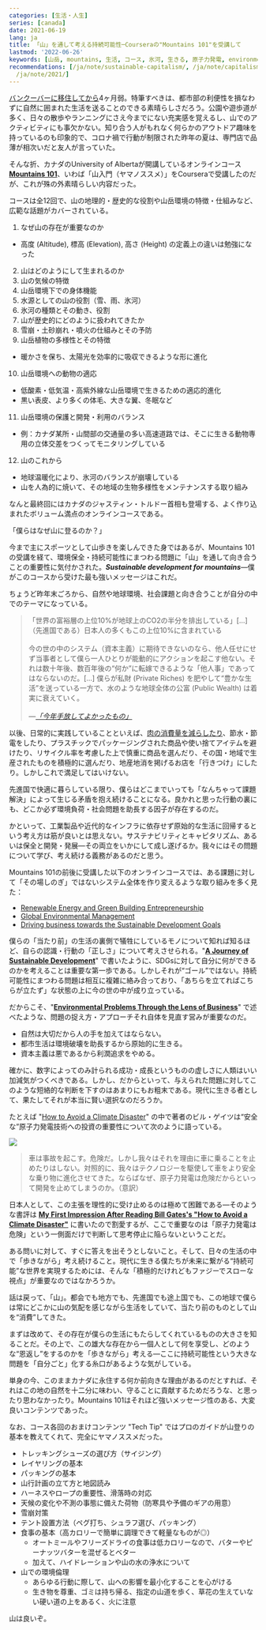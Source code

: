 ```yaml
---
categories: [生活・人生]
series: [canada]
date: 2021-06-19
lang: ja
title: 「山」を通して考える持続可能性─Courseraの"Mountains 101"を受講して
lastmod: '2022-06-26'
keywords: [山岳, mountains, 生活, コース, 氷河, 生きる, 原子力発電, environmental, disaster, avoid]
recommendations: [/ja/note/sustainable-capitalism/, /ja/note/capitalism-in-anthropocene/,
  /ja/note/2021/]
---
```


[バンクーバーに移住してから](/ja/note/relocating-to-canada/)4ヶ月弱。特筆すべきは、都市部の利便性を損なわずに自然に囲まれた生活を送ることのできる素晴らしさだろう。公園や遊歩道が多く、日々の散歩やランニングにさえ今までにない充実感を覚えるし、山でのアクティビティにも事欠かない。知り合う人がもれなく何らかのアウトドア趣味を持っているのも印象的で、コロナ禍で行動が制限された昨年の夏は、専門店で品薄が相次いだと友人が言っていた。

そんな折、カナダのUniversity of Albertaが開講しているオンラインコース **[Mountains 101](https://www.coursera.org/learn/mountains-101)**、いわば「山入門（ヤマノススメ）」をCourseraで受講したのだが、これが殊の外素晴らしい内容だった。

コースは全12回で、山の地理的・歴史的な役割や山岳環境の特徴・仕組みなど、広範な話題がカバーされている。

1. なぜ山の存在が重要なのか
  - 高度 (Altitude), 標高 (Elevation), 高さ (Height) の定義上の違いは勉強になった
2. 山はどのようにして生まれるのか
3. 山の気候の特徴
4. 山岳環境下での身体機能
5. 水源としての山の役割（雪、雨、氷河）
6. 氷河の種類とその動き、役割
7. 山が歴史的にどのように扱われてきたか
8. 雪崩・土砂崩れ・噴火の仕組みとその予防
9. 山岳植物の多様性とその特徴
  - 暖かさを保ち、太陽光を効率的に吸収できるような形に進化
10. 山岳環境への動物の適応
  - 低酸素・低気温・高紫外線な山岳環境で生きるための適応的進化
  - 黒い表皮、より多くの体毛、大きな翼、冬眠など
11. 山岳環境の保護と開発・利用のバランス
  - 例：カナダ某所・山間部の交通量の多い高速道路では、そこに生きる動物専用の立体交差をつくってモニタリングしている
12. 山のこれから
  - 地球温暖化により、氷河のバランスが崩壊している
  - 山を人為的に焼いて、その地域の生物多様性をメンテナンスする取り組み

なんと最終回にはカナダのジャスティン・トルドー首相も登場する、よく作り込まれたボリューム満点のオンラインコースである。

「僕らはなぜ山に登るのか？」

今まで主にスポーツとして山歩きを楽しんできた身ではあるが、Mountains 101の受講を経て、環境保全・持続可能性にまつわる問題に「山」を通して向き合うことの重要性に気付かされた。***Sustainable development for mountains***&mdash;僕がこのコースから受けた最も強いメッセージはこれだ。

ちょうど昨年末ごろから、自然や地球環境、社会課題と向き合うことが自分の中でのテーマになっている。

> 「世界の富裕層の上位10%が地球上のCO2の半分を排出している」[...]（先進国である）日本人の多くもこの上位10%に含まれている<br/><br/>今の世の中のシステム（資本主義）に期待できないのなら、他人任せにせず当事者として僕ら一人ひとりが能動的にアクションを起こす他ない。それは数十年後、数百年後の“何か”に転嫁できるような「他人事」であってはならないのだ。[...] 僕らが私財 (Private Riches) を肥やして“豊かな生活”を送っている一方で、水のような地球全体の公富 (Public Wealth) は着実に衰えていく。<br/><br/>*&mdash;[「今年手放してよかったもの」](/ja/note/capitalism-in-anthropocene/)*

以後、日常的に実践していることといえば、[肉の消費量を減らしたり](/note/unusual-drinking-and-eating-habits/)、節水・節電をしたり、プラスチックでパッケージングされた商品や使い捨てアイテムを避けたり、リサイクル率を考慮した上で慎重に商品を選んだり、その国・地域で生産されたものを積極的に選んだり、地産地消を掲げるお店を「行きつけ」にしたり。しかしこれで満足してはいけない。

先進国で快適に暮らしている限り、僕らはどこまでいっても「なんちゃって課題解決」によって生じる矛盾を抱え続けることになる。良かれと思った行動の裏にも、どこか必ず環境負荷・社会問題を助長する因子が存在するのだ。

かといって、工業製品や近代的なインフラに依存せず原始的な生活に回帰するという考え方は筋が良いとは思えない。サステナビリティとキャピタリズム、あるいは保全と開発・発展&mdash;その両立をいかにして成し遂げるか。我々にはその問題について学び、考え続ける義務があるのだと思う。

Mountains 101の前後に受講した以下のオンラインコースでは、ある課題に対して「その場しのぎ」ではないシステム全体を作り変えるような取り組みを多く見た：

- [Renewable Energy and Green Building Entrepreneurship](https://coursera.org/verify/T3LER8XRDGVE)
- [Global Environmental Management](https://coursera.org/verify/SSZXFULHTAN3)
- [Driving business towards the Sustainable Development Goals](https://www.coursera.org/account/accomplishments/verify/MBA25R4GVDYM)

僕らの「当たり前」の生活の裏側で犠牲にしているモノについて知れば知るほど、自らの認識・行動の「正しさ」について考えさせられる。"**[A Journey of Sustainable Development](/note/sdg-mooc/)**" で書いたように、SDGsに対して自分に何ができるのかを考えることは重要な第一歩である。しかしそれが“ゴール”ではない。持続可能性にまつわる問題は相互に複雑に絡み合っており、「あちらを立てればこちらが立たず」な状態の上に今の世の中が成り立っている。

だからこそ、"**[Environmental Problems Through the Lens of Business](/note/environmental-problems-and-business/)**" で述べたような、問題の捉え方・アプローチそれ自体を見直す営みが重要なのだ。

- 自然は大切だから人の手を加えてはならない。
- 都市生活は環境破壊を助長するから原始的に生きる。
- 資本主義は悪であるから利潤追求をやめる。

確かに、数字によってのみ計られる成功・成長というものの虚しさに人類はいい加減気がつくべきである。しかし、だからといって、与えられた問題に対してこのような短絡的な判断を下すのはあまりにもお粗末である。現代に生きる者として、果たしてそれが本当に賢い選択なのだろうか。

たとえば "[How to Avoid a Climate Disaster](https://amzn.to/3qb9tpP)" の中で著者のビル・ゲイツは“安全な”原子力発電技術への投資の重要性について次のように語っている。

<a href="https://www.amazon.co.jp/dp/B07YRY461Y?_encoding=UTF8&btkr=1&linkCode=li2&tag=takuti-22&linkId=5bc207f3ba6948e3bc9de20c9a7bea91&language=ja_JP&ref_=as_li_ss_il" target="_blank"><img border="0" src="//ws-fe.amazon-adsystem.com/widgets/q?_encoding=UTF8&ASIN=B07YRY461Y&Format=_SL160_&ID=AsinImage&MarketPlace=JP&ServiceVersion=20070822&WS=1&tag=takuti-22&language=ja_JP" ></a><img src="https://ir-jp.amazon-adsystem.com/e/ir?t=takuti-22&language=ja_JP&l=li2&o=9&a=B07YRY461Y" width="1" height="1" border="0" alt="" style="border:none !important; margin:0px !important;" />

> 車は事故を起こす。危険だ。しかし我々はそれを理由に車に乗ることを止めたりはしない。対照的に、我々はテクノロジーを駆使して車をより安全な乗り物に進化させてきた。ならばなぜ、原子力発電は危険だからといって開発を止めてしまうのか。（意訳）

日本人として、この主張を理性的に受け止めるのは極めて困難である&mdash;そのような書評は **[My First Impression After Reading Bill Gates's "How to Avoid a Climate Disaster"](/note/how-to-avoid-a-climate-disaster/)** に書いたので割愛するが、ここで重要なのは「原子力発電は危険」という一側面だけで判断して思考停止に陥らないということだ。

ある問いに対して、すぐに答えを出そうとしないこと。そして、日々の生活の中で「歩きながら」考え続けること。現代に生きる僕たちが未来に繋がる“持続可能”な世界を実現するためには、そんな「積極的だけれどもファジーでスローな視点」が重要なのではなかろうか。

話は戻って、「山」。都会でも地方でも、先進国でも途上国でも、この地球で僕らは常にどこかに山の気配を感じながら生活をしていて、当たり前のものとして山を“消費”してきた。

まずは改めて、その存在が僕らの生活にもたらしてくれているものの大きさを知ることだ。その上で、この雄大な存在から一個人として何を享受し、どのような“恩返し”をするのかを「歩きながら」考える&mdash;ここに持続可能性という大きな問題を「自分ごと」化する糸口があるような気がしている。

単身の今、このままカナダに永住する何か前向きな理由があるのだとすれば、それはこの地の自然を十二分に味わい、守ることに貢献するためだろうな、と思ったり思わなかったり。Mountains 101はそれほど強いメッセージ性のある、大変良いコンテンツであった。

なお、コース各回のおまけコンテンツ "Tech Tip" ではプロのガイドが山登りの基本を教えてくれて、完全にヤマノススメだった。

- トレッキングシューズの選び方（サイジング）
- レイヤリングの基本
- パッキングの基本
- 山行計画の立て方と地図読み
- ハーネスやロープの重要性、滑落時の対応
- 天候の変化や不測の事態に備えた荷物（防寒具や予備のギアの用意）
- 雪崩対策
- テント設置方法（ペグ打ち、シュラフ選び、パッキング）
- 食事の基本（高カロリーで簡単に調理できて軽量なものが◎）
  - オートミールやフリーズドライの食事は低カロリーなので、バターやピーナッツバターを混ぜるとベター
  - 加えて、ハイドレーションや山の水の浄水について
- 山での環境倫理
  - あらゆる行動に際して、山への影響を最小化することを心がける
  - 生き物を尊重、ゴミは持ち帰る、指定の山道を歩く、草花の生えていない硬い道の上をあるく、火に注意

山は良いぞ。
